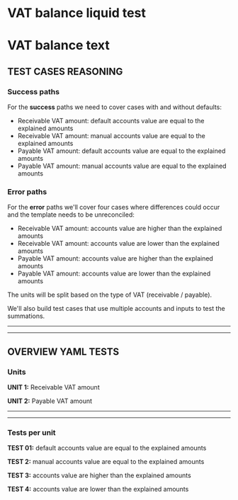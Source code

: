 # VAT balance liquid test
# VAT balance text

## TEST CASES REASONING

### Success paths

For the **success** paths we need to cover cases with and without defaults:
* Receivable VAT amount: default accounts value are equal to the explained amounts
* Receivable VAT amount: manual accounts value are equal to the explained amounts
* Payable VAT amount: default accounts value are equal to the explained amounts
* Payable VAT amount: manual accounts value are equal to the explained amounts 

### Error paths

For the **error** paths we'll cover four cases where differences could occur and the template needs to be unreconciled:
* Receivable VAT amount: accounts value are higher than the explained amounts
* Receivable VAT amount: accounts value are lower than the explained amounts
* Payable VAT amount: accounts value are higher than the explained amounts
* Payable VAT amount: accounts value are lower than the explained amounts

The units will be split based on the type of VAT (receivable / payable).

We'll also build test cases that use multiple accounts and inputs to test the summations.

---
---

## OVERVIEW YAML TESTS

### Units

**UNIT 1:** Receivable VAT amount

**UNIT 2:** Payable VAT amount

---
---

### Tests per unit

**TEST 01:** default accounts value are equal to the explained amounts

**TEST 2:** manual accounts value are equal to the explained amounts

**TEST 3:** accounts value are higher than the explained amounts

**TEST 4:** accounts value are lower than the explained amounts
